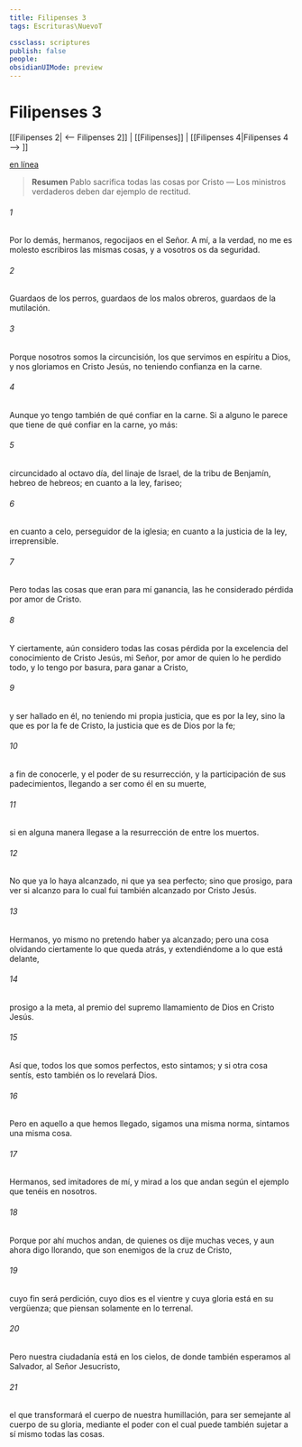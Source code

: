 ```yaml
---
title: Filipenses 3
tags: Escrituras\NuevoT

cssclass: scriptures
publish: false
people:
obsidianUIMode: preview
---
```


# Filipenses 3
[[Filipenses 2| <-- Filipenses 2]] | [[Filipenses]] | [[Filipenses 4|Filipenses 4 --> ]]

[en línea](https://churchofjesuschrist.org/study/scriptures/nt/philip/3?lang=spa)

> __Resumen__
Pablo sacrifica todas las cosas por Cristo — Los ministros verdaderos deben dar ejemplo de rectitud.

###### 1 
Por lo demás, hermanos, regocijaos en el Señor. A mí, a la verdad, no me es molesto escribiros las mismas cosas, y a vosotros os da seguridad.

###### 2 
Guardaos de los perros, guardaos de los malos obreros, guardaos de la mutilación.

###### 3 
Porque nosotros somos la circuncisión, los que servimos en espíritu a Dios, y nos gloriamos en Cristo Jesús, no teniendo confianza en la carne.

###### 4 
Aunque yo tengo también de qué confiar en la carne. Si a alguno le parece que tiene de qué confiar en la carne, yo más:

###### 5 
circuncidado al octavo día, del linaje de Israel, de la tribu de Benjamín, hebreo de hebreos; en cuanto a la ley, fariseo;

###### 6 
en cuanto a celo, perseguidor de la iglesia; en cuanto a la justicia de la ley, irreprensible.

###### 7 
Pero todas las cosas que eran para mí ganancia, las he considerado pérdida por amor de Cristo.

###### 8 
Y ciertamente, aún considero todas las cosas pérdida por la excelencia del conocimiento de Cristo Jesús, mi Señor, por amor de quien lo he perdido todo, y lo tengo por basura, para ganar a Cristo,

###### 9 
y ser hallado en él, no teniendo mi propia justicia, que es por la ley, sino la que es por la fe de Cristo, la justicia que es de Dios por la fe;

###### 10 
a fin de conocerle, y el poder de su resurrección, y la participación de sus padecimientos, llegando a ser como él en su muerte,

###### 11 
si en alguna manera llegase a la resurrección de entre los muertos.

###### 12 
No que ya lo haya alcanzado, ni que ya sea perfecto; sino que prosigo, para ver si alcanzo  para lo cual fui también alcanzado por Cristo Jesús.

###### 13 
Hermanos, yo mismo no pretendo haber ya alcanzado; pero una cosa  olvidando ciertamente lo que queda atrás, y extendiéndome a lo que está delante,

###### 14 
prosigo a la meta, al premio del supremo llamamiento de Dios en Cristo Jesús.

###### 15 
Así que, todos los que somos perfectos, esto  sintamos; y si otra cosa sentís, esto también os lo revelará Dios.

###### 16 
Pero en aquello a que hemos llegado, sigamos una misma norma, sintamos una misma cosa.

###### 17 
Hermanos, sed imitadores de mí, y mirad a los que andan según el ejemplo que tenéis en nosotros.

###### 18 
Porque por ahí muchos andan, de quienes os dije muchas veces, y aun ahora  digo llorando, que son enemigos de la cruz de Cristo,

###### 19 
cuyo fin será perdición, cuyo dios es el vientre y cuya gloria está en su vergüenza; que piensan solamente en lo terrenal.

###### 20 
Pero nuestra ciudadanía está en los cielos, de donde también esperamos al Salvador, al Señor Jesucristo,

###### 21 
el que transformará el cuerpo de nuestra humillación, para ser semejante al cuerpo de su gloria, mediante el poder con el cual puede también sujetar a sí mismo todas las cosas.


